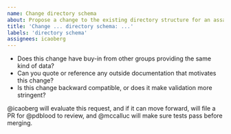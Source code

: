 ```yaml
---
name: Change directory schema
about: Propose a change to the existing directory structure for an assay type
title: 'Change ... directory schema: ...'
labels: 'directory schema'
assignees: icaoberg
---
```

- Does this change have buy-in from other groups providing the same kind of data?
- Can you quote or reference any outside documentation that motivates this change?
- Is this change backward compatible, or does it make validation more stringent?

@icaoberg will evaluate this request, and if it can move forward,
will file a PR for @pdblood to review,
and @mccalluc will make sure tests pass before merging.
